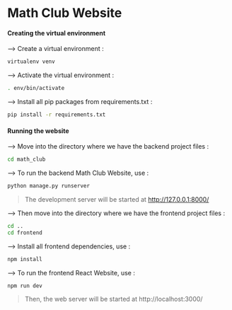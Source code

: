 # Math Club Website

#### Creating the virtual environment

--> Create a virtual environment :

```bash
virtualenv venv
```

--> Activate the virtual environment :

```bash
. env/bin/activate
```

--> Install all pip packages from requirements.txt :

```bash
pip install -r requirements.txt
```

#### Running the website

--> Move into the directory where we have the backend project files :

```bash
cd math_club
```

--> To run the backend Math Club Website, use :

```bash
python manage.py runserver
```

> The development server will be started at http://127.0.0.1:8000/

--> Then move into the directory where we have the frontend project files :

```bash
cd ..
cd frontend
```

--> Install all frontend dependencies, use :

```bash
npm install

```

--> To run the frontend React Website, use :

```bash
npm run dev
```

> Then, the web server will be started at http://localhost:3000/
